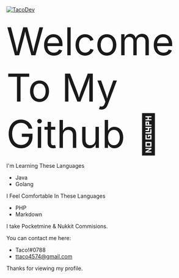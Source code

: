 <link rel="stylesheet" href="https://cdnjs.cloudflare.com/ajax/libs/font-awesome/4.7.0/css/font-awesome.min.css">
<a href="https://imgbb.com/"><img src="https://i.ibb.co/VJGgZP3/TacoDev.png" alt="TacoDev" border="0"></a>

<p1 style="font-size: 100px">Welcome To My Github 👋</p1>

I'm Learning These Languages
 - Java
 - Golang

I Feel Comfortable In These Languages
 - PHP
 - Markdown

I take Pocketmine & Nukkit Commisions. 

You can contact me here:
 - <i class="fab fa-discord"></i> Taco!#0788
 - <i class="fa fa-envelope"></i> ttaco4574@gmail.com

Thanks for viewing my profile.






